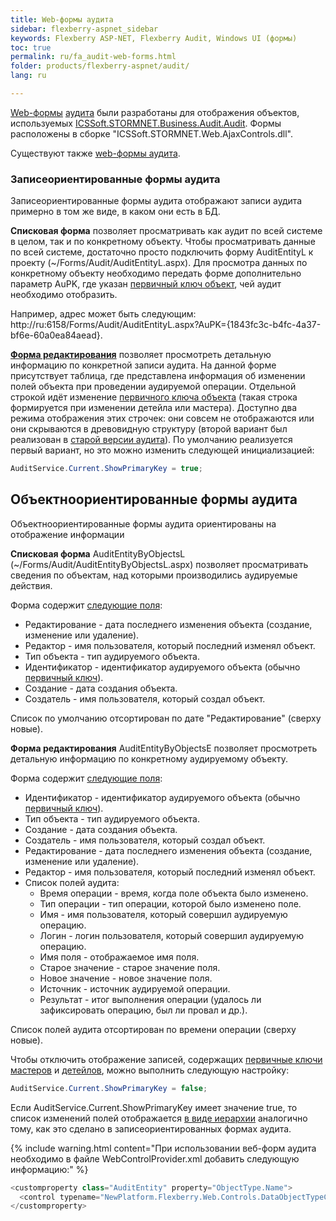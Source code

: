 ```yaml
---
title: Web-формы аудита
sidebar: flexberry-aspnet_sidebar
keywords: Flexberry ASP-NET, Flexberry Audit, Windows UI (формы)
toc: true
permalink: ru/fa_audit-web-forms.html
folder: products/flexberry-aspnet/audit/
lang: ru

---
```


[Web-формы](fa_tech-forms-web.html) [аудита](audit-web.html) были разработаны для отображения объектов, используемых [ICSSoft.STORMNET.Business.Audit.Audit](efs_i-audit.html). Формы расположены в сборке "ICSSoft.STORMNET.Web.AjaxControls.dll".

Существуют также [web-формы аудита](efs_audit-win-forms.html).

### Записеориентированные формы аудита

Записеориентированные формы аудита отображают записи аудита примерно в том же виде, в каком они есть в БД.

**Списковая форма** позволяет просматривать как аудит по всей системе в целом, так и по конкретному объекту. 
Чтобы просматривать данные по всей системе, достаточно просто подключить форму AuditEntityL к проекту (~/Forms/Audit/AuditEntityL.aspx).
Для просмотра данных по конкретному объекту необходимо передать форме дополнительно параметр AuPK, где указан [первичный ключ объект](fo_primary-keys-objects.html), чей аудит необходимо отобразить. 

Например, адрес может быть следующим: http://ru:6158/Forms/Audit/AuditEntityL.aspx?AuPK={1843fc3c-b4fc-4a37-bf6e-60a0ea84aead}.

**[Форма редактирования](fa_flexberry-asp-net-edit-form.html)** позволяет просмотреть детальную информацию по конкретной записи аудита. На данной форме присутствует таблица, где представлена информация об изменении полей объекта при проведении аудируемой операции. 
Отдельной строкой идёт изменение [первичного ключа объекта](fo_primary-keys-objects.html) (такая строка формируется при изменении детейла или мастера). Доступно два режима отображения этих строчек: они совсем не отображаются или они скрываются в древовидную структуру (второй вариант был реализован в [старой версии аудита](audit.html)). По умолчанию реализуется первый вариант, но это можно изменить следующей инициализацией:

```cs
AuditService.Current.ShowPrimaryKey = true;
```

## Объектноориентированные формы аудита

Объектноориентированные формы аудита ориентированы на отображение информации 

**Списковая форма** AuditEntityByObjectsL (~/Forms/Audit/AuditEntityByObjectsL.aspx) позволяет просматривать сведения по объектам, над которыми производились аудируемые действия.

Форма содержит [следующие поля](audit-web.html):

* Редактирование - дата последнего изменения объекта (создание, изменение или удаление).
* Редактор - имя пользователя, который последний изменял объект.
* Тип объекта - тип аудируемого объекта.
* Идентификатор - идентификатор аудируемого объекта (обычно [первичный ключ](fo_primary-keys-objects.html)).
* Создание - дата создания объекта.
* Создатель - имя пользователя, который создал объект.

Список по умолчанию отсортирован по дате "Редактирование" (сверху новые).

**Форма редактирования** AuditEntityByObjectsE позволяет просмотреть детальную информацию по конкретному аудируемому объекту.

Форма содержит [следующие поля](audit-web.html):

* Идентификатор - идентификатор аудируемого объекта (обычно [первичный ключ](fo_primary-keys-objects.html)).
* Тип объекта - тип аудируемого объекта.
* Создание - дата создания объекта.
* Создатель - имя пользователя, который создал объект.
* Редактирование - дата последнего изменения объекта (создание, изменение или удаление).
* Редактор - имя пользователя, который последний изменял объект.
* Список полей аудита:
    * Время операции - время, когда поле объекта было изменено.
    * Тип операции - тип операции, которой было изменено поле.
    * Имя - имя пользователя, который совершил аудируемую операцию.
    * Логин - логин пользователя, который совершил аудируемую операцию.
    * Имя поля - отображаемое имя поля.
    * Старое значение - старое значение поля.
    * Новое значение - новое значение поля.
    * Источник - источник аудируемой операции.
    * Результат - итог выполнения операции (удалось ли зафиксировать операцию, был ли провал и др.).

Список полей аудита отсортирован по времени операции (сверху новые).

Чтобы отключить отображение записей, содержащих [первичные ключи](fo_primary-keys-objects.html) [мастеров](fd_master-association.html) и [детейлов](fo_detail-associations-and-their-properties.html), можно выполнить следующую настройку:

```cs
AuditService.Current.ShowPrimaryKey = false;
```

Если AuditService.Current.ShowPrimaryKey имеет значение true, то список изменений полей отображается [в виде иерархии](fa_w-o-l-v-hierarhy.html) аналогично тому, как это сделано в записеориентированных формах аудита.

{% include warning.html content="При использовании веб-форм аудита необходимо в файле WebControlProvider.xml добавить следующую информацию:" %}

```cs 
<customproperty class="AuditEntity" property="ObjectType.Name">
  <control typename="NewPlatform.Flexberry.Web.Controls.DataObjectTypeCaption, ICSSoft.STORMNET.Web.AjaxControls" property="Value" codefile="" />
</customproperty>
```

